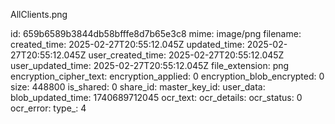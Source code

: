 AllClients.png

id: 659b6589b3844db58bfffe8d7b65e3c8
mime: image/png
filename: 
created_time: 2025-02-27T20:55:12.045Z
updated_time: 2025-02-27T20:55:12.045Z
user_created_time: 2025-02-27T20:55:12.045Z
user_updated_time: 2025-02-27T20:55:12.045Z
file_extension: png
encryption_cipher_text: 
encryption_applied: 0
encryption_blob_encrypted: 0
size: 448800
is_shared: 0
share_id: 
master_key_id: 
user_data: 
blob_updated_time: 1740689712045
ocr_text: 
ocr_details: 
ocr_status: 0
ocr_error: 
type_: 4